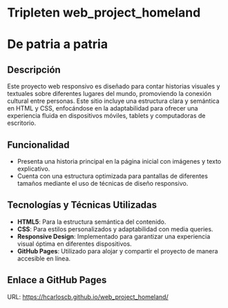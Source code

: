 # Tripleten web_project_homeland

# De patria a patria

## Descripción

Este proyecto web responsivo es diseñado para contar historias visuales y textuales sobre diferentes lugares del mundo, promoviendo la conexión cultural entre personas. Este sitio incluye una estructura clara y semántica en HTML y CSS, enfocándose en la adaptabilidad para ofrecer una experiencia fluida en dispositivos móviles, tablets y computadoras de escritorio.

## Funcionalidad

- Presenta una historia principal en la página inicial con imágenes y texto explicativo.
- Cuenta con una estructura optimizada para pantallas de diferentes tamaños mediante el uso de técnicas de diseño responsivo.

## Tecnologías y Técnicas Utilizadas

- **HTML5**: Para la estructura semántica del contenido.
- **CSS**: Para estilos personalizados y adaptabilidad con media queries.
- **Responsive Design**: Implementado para garantizar una experiencia visual óptima en diferentes dispositivos.
- **GitHub Pages**: Utilizado para alojar y compartir el proyecto de manera accesible en línea.

## Enlace a GitHub Pages

URL: https://hcarloscb.github.io/web_project_homeland/
